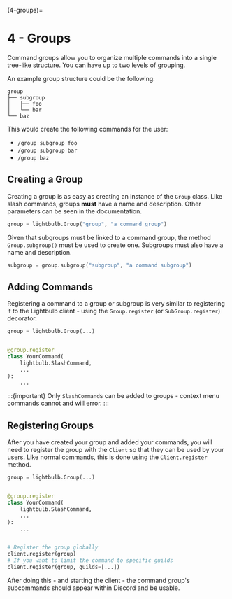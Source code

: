 (4-groups)=
# 4 - Groups

Command groups allow you to organize multiple commands into a single tree-like structure. You can have up to
two levels of grouping.

An example group structure could be the following:

```
group
├── subgroup
│   ├── foo
│   └── bar
└── baz
```

This would create the following commands for the user:
- `/group subgroup foo`
- `/group subgroup bar`
- `/group baz`

## Creating a Group

Creating a group is as easy as creating an instance of the `Group` class. Like slash commands, groups **must** have
a name and description. Other parameters can be seen in the documentation.

```python
group = lightbulb.Group("group", "a command group")
```

Given that subgroups must be linked to a command group, the method `Group.subgroup()` must be used to create one.
Subgroups must also have a name and description.

```python
subgroup = group.subgroup("subgroup", "a command subgroup")
```

## Adding Commands

Registering a command to a group or subgroup is very similar to registering it to the Lightbulb client - using
the `Group.register` (or `SubGroup.register`) decorator.

```python
group = lightbulb.Group(...)


@group.register
class YourCommand(
    lightbulb.SlashCommand,
    ...
):
    ...
```

:::{important}
Only `SlashCommand`s can be added to groups - context menu commands cannot and will error.
:::

## Registering Groups

After you have created your group and added your commands, you will need to register the group with the `Client` so
that they can be used by your users. Like normal commands, this is done using the `Client.register` method.

```python
group = lightbulb.Group(...)


@group.register
class YourCommand(
    lightbulb.SlashCommand,
    ...
):
    ...


# Register the group globally
client.register(group)
# If you want to limit the command to specific guilds
client.register(group, guilds=[...])
```

After doing this - and starting the client - the command group's subcommands should appear within Discord and be usable.
